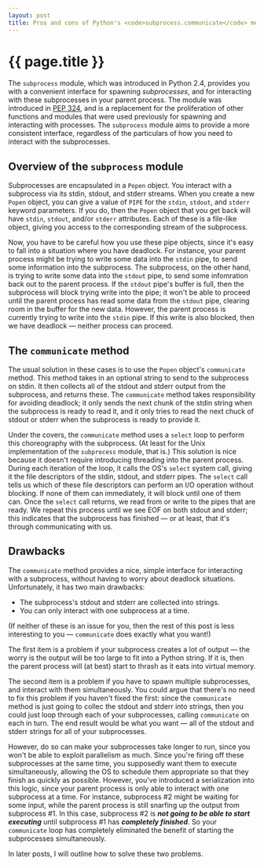 ```yaml
---
layout: post
title: Pros and cons of Python's <code>subprocess.communicate</code> method
---
```


# {{ page.title }}

The `subprocess` module, which was introduced in Python 2.4, provides
you with a convenient interface for spawning *subprocesses*, and for
interacting with these subprocesses in your parent process.  The
module was introduced in [PEP
324](http://www.python.org/dev/peps/pep-0324/), and is a replacement
for the proliferation of other functions and modules that were used
previously for spawning and interacting with processes.  The
`subprocess` module aims to provide a more consistent interface,
regardless of the particulars of how you need to interact with the
subprocesses.

## Overview of the `subprocess` module

Subprocesses are encapsulated in a `Popen` object.  You interact with
a subprocess via its stdin, stdout, and stderr streams.  When you
create a new `Popen` object, you can give a value of `PIPE` for the
`stdin`, `stdout`, and `stderr` keyword parameters.  If you do, then
the `Popen` object that you get back will have `stdin`, `stdout`,
and/or `stderr` attributes.  Each of these is a file-like object,
giving you access to the corresponding stream of the subprocess.

Now, you have to be careful how you use these pipe objects, since it's
easy to fall into a situation where you have deadlock.  For instance,
your parent process might be trying to write some data into the
`stdin` pipe, to send some information into the subprocess.  The
subprocess, on the other hand, is trying to write some data into the
`stdout` pipe, to send some infomration back out to the parent
process.  If the `stdout` pipe's buffer is full, then the subprocess
will block trying write into the pipe; it won't be able to proceed
until the parent process has read some data from the `stdout` pipe,
clearing room in the buffer for the new data.  However, the parent
process is currently trying to write into the `stdin` pipe.  If this
write is also blocked, then we have deadlock — neither process can
proceed.

## The `communicate` method

The usual solution in these cases is to use the `Popen` object's
`communicate` method.  This method takes in an optional string to send
to the subprocess on stdin.  It then collects all of the stdout and
stderr output from the subprocess, and returns these.  The
`communicate` method takes responsibility for avoiding deadlock; it
only sends the next chunk of the stdin string when the subprocess is
ready to read it, and it only tries to read the next chuck of stdout
or stderr when the subprocess is ready to provide it.

Under the covers, the `communicate` method uses a `select` loop to
perform this choreography with the subprocess.  (At least for the Unix
implementation of the `subprocess` module, that is.)  This solution is
nice because it doesn't require introducing threading into the parent
process.  During each iteration of the loop, it calls the OS's
`select` system call, giving it the file descriptors of the stdin,
stdout, and stderr pipes.  The `select` call tells us which of these
file descriptors can perform an I/O operation without blocking.  If
none of them can immediately, it will block until one of them can.
Once the `select` call returns, we read from or write to the pipes
that are ready.  We repeat this process until we see EOF on both
stdout and stderr; this indicates that the subprocess has finished —
or at least, that it's through communicating with us.

## Drawbacks

The `communicate` method provides a nice, simple interface for
interacting with a subprocess, without having to worry about deadlock
situations.  Unfortunately, it has two main drawbacks:

* The subprocess's stdout and stderr are collected into strings.
* You can only interact with one subprocess at a time.

(If neither of these is an issue for you, then the rest of this post
is less interesting to you — `communicate` does exactly what you
want!)

The first item is a problem if your subprocess creates a lot of output
— the worry is the output will be too large to fit into a Python
string.  If it is, then the parent process will (at best) start to
thrash as it eats into virtual memory.

The second item is a problem if you have to spawn multiple
subprocesses, and interact with them simultaneously.  You could argue
that there's no need to fix this problem if you haven't fixed the
first: since the `communicate` method is just going to collec the
stdout and stderr into strings, then you could just loop through each
of your subprocesses, calling `communicate` on each in turn.  The end
result would be what you want — all of the stdout and stderr strings
for all of your subprocesses.

However, do so can make your subprocesses take longer to run, since
you won't be able to exploit parallelism as much.  Since you're firing
off these subprocesses at the same time, you supposedly want them to
execute simultaneously, allowing the OS to schedule them appropriate
so that they finish as quickly as possible.  However, you've
introduced a serialization into this logic, since your parent process
is only able to interact with one subprocess at a time.  For instance,
subprocess #2 might be waiting for some input, while the parent
process is still snarfing up the output from subprocess #1.  In this
case, subprocess #2 is ***not going to be able to start executing***
until subprocess #1 has ***completely finished***.  So your
`communicate` loop has completely eliminated the benefit of starting
the subprocesses simultaneously.

In later posts, I will outline how to solve these two problems.
